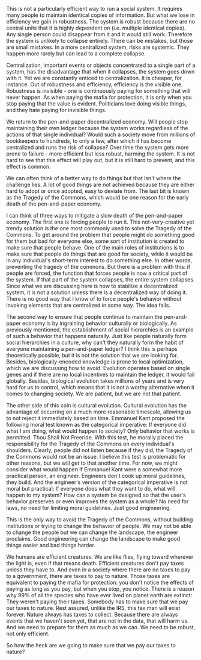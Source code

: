 This is not a particularly efficient way to run a social system. It requires many people to maintain identical copies of information. But what we lose in efficiency we gain in robustness. The system is robust because there are no central units that it is highly dependent on (i.e. multiple identical copies). Any single person could disappear from it and it would still work. Therefore the system is unlikely to collapse entirely. There can be mistakes, but those are small mistakes. In a more centralized system, risks are systemic. They happen more rarely but can lead to a complete collapse.

Centralization, important events or objects concentrated to a single part of a system, has the disadvantage that when it collapses, the system goes down with it. Yet we are constantly enticed to centralization. It is cheaper, for instance. Out of robustness and efficiency, efficiency is the visible one. Robustness is invisible - one is continuously paying for something that will never happen. As when paying the mafia for protection, it is only when you stop paying that the value is evident. Politicians love doing visible things, and they hate paying for invisible things.

We return to the pen-and-paper decentralized economy. Will people stop maintaining their own ledger because the system works regardless of the actions of that single individual? Would such a society move from millions of bookkeepers to hundreds, to only a few, after which it has become centralized and runs the risk of collapse? Over time the system gets more prone to failure - more efficient but less robust, harming the system. It is not hard to see that this effect will play out, but it is still hard to prevent, and this effect is common.

We can often think of a better way to do things but that isn't where the challenge lies. A lot of good things are not achieved because they are either hard to adopt or once adopted, easy to deviate from. The last bit is known as the Tragedy of the Commons, which would be one reason for the early death of the pen-and-paper economy.

I can think of three ways to mitigate a slow death of the pen-and-paper economy. The first one is forcing people to run it. This not-very-creative yet trendy solution is the one most commonly used to solve the Tragedy of the Commons. To get around the problem that people might do something good for them but bad for everyone else, some sort of institution is created to make sure that people behave. One of the main roles of institutions is to make sure that people do things that are good for society, while it would be in any individual's short-term interest to do something else. In other words, preventing the tragedy of the commons. But there is a problem with this: if people are forced, the function that forces people is now a critical part of the system. If that part of the system collapses, the entire system collapses. Since what we are discussing here is how to stabilize a decentralized system, it is not a solution unless there is a decentralized way of doing it. There is no good way that I know of to force people's behavior without invoking elements that are centralized in some way. The idea fails.

The second way to ensure that people continue to maintain the pen-and-paper economy is by ingraining behavior culturally or biologically. As previously mentioned, the establishment of social hierarchies is an example of such a behavior that happens naturally. Just like people naturally form social hierarchies in a culture, why can't they naturally form the habit of everyone maintaining a pen-and-paper ledger? I think this is perhaps theoretically possible, but it is not the solution that we are looking for. Besides, biologically-encoded knowledge is prone to local optimization, which we are discussing how to avoid. Evolution operates based on single genes and if there are no local incentives to maintain the ledger, it would fail globally. Besides, biological evolution takes millions of years and is very hard for us to control, which means that it is not a worthy alternative when it comes to changing society. We are patient, but we are not that patient.

The other side of this coin is cultural evolution. Cultural evolution has the advantage of occurring on a much more reasonable timescale, allowing us to not reject it immediately based on time. Emmanuel Kant proposed the following moral test known as the categorical imperative: If everyone did what I am doing, what would happen to society? Only behavior that works is permitted. Thou Shall Not Freeride. With this test, he morally placed the responsibility for the Tragedy of the Commons on every individual's shoulders. Clearly, people did not listen because if they did, the Tragedy of the Commons would not be an issue. I believe this test is problematic for other reasons, but we will get to that another time. For now, we might consider what would happen if Emmanuel Kant were a somewhat more practical person, an engineer. Engineers don't cook up moral guidelines, they build. And the engineer's version of the categorical imperative is not moral but practical: If everyone does what they want to do, what will happen to my system? How can a system be designed so that the user's behavior preserves or even improves the system as a whole? No need for laws, no need for limiting moral guidelines. Just good engineering.

This is the only way to avoid the Tragedy of the Commons, without building institutions or trying to change the behavior of people. We may not be able to change the people but we can change the landscape, the engineer proclaims. Good engineering can change the landscape to make good things easier and bad things harder.

We humans are efficient creatures. We are like flies, flying toward wherever the light is, even if that means death. Efficient creatures don't pay taxes unless they have to. And even in a society where there are no taxes to pay to a government, there are taxes to pay to nature. Those taxes are equivalent to paying the mafia for protection: you don't notice the effects of paying as long as you pay, but when you stop, you notice. There is a reason why 99% of all the species who have ever lived on planet earth are extinct: They weren't paying their taxes. Somebody has to make sure that we pay our taxes to nature. Rest assured, unlike the IRS, this tax man will exist forever. Nature always has taxes to collect. Because there are always events that we haven't seen yet, that are not in the data, that will harm us. And we need to prepare for them as much as we can. We need to be robust, not only efficient.

So how the heck are we going to make sure that we pay our taxes to nature?
